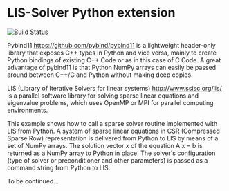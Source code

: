 LIS-Solver Python extension
==============================

[![Build Status](https://travis-ci.org/Kalle0x12/Test2.svg?branch=master)](https://travis-ci.org/Kalle0x12/Test2)

Pybind11 https://github.com/pybind/pybind11 is a lightweight header-only library
that exposes C++ types in Python and vice versa, mainly to create Python bindings
of existing C++ Code or as in this case of C Code. A great advantage of pybind11
is that Python NumPy arrays can easily be passed around between C++/C and Python
without making deep copies.

LIS (Library of Iterative Solvers for linear systems) http://www.ssisc.org/lis/
is a parallel software library for solving sparse linear equations and eigenvalue
problems, which uses OpenMP or MPI for parallel computing environments.

This example shows how to call a sparse solver routine implemented with LIS from
Python. A system of sparse linear equations in CSR (Compressed Sparse Row)
representation is delivered from Python to LIS by means of a set of NumPy arrays. 
The solution vector x of the equation A x = b is returned as a NumPy array to Python
in place. The solver's configuration (type of solver or preconditioner and other parameters)
is passed as a command string from Python to LIS.

To be continued...
